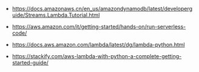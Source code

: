 - https://docs.amazonaws.cn/en_us/amazondynamodb/latest/developerguide/Streams.Lambda.Tutorial.html
- https://aws.amazon.com/it/getting-started/hands-on/run-serverless-code/
- https://docs.aws.amazon.com/lambda/latest/dg/lambda-python.html

- https://stackify.com/aws-lambda-with-python-a-complete-getting-started-guide/